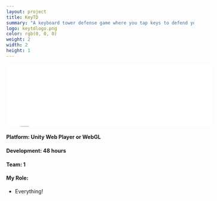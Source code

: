 ```yaml
---
layout: project
title: KeyTD
summary: "A keyboard tower defense game where you tap keys to defend yourself from enemies. Won #2 Innovation in the <a href='http://ludumdare.com/compo/ludum-dare-32/?action=preview&uid=36186' target='_blank'>Ludum Dare 32</a> 48-hour competition!"
logo: keytdlogo.png
color: rgb(0, 0, 0)
weight: 2
width: 2
height: 1
---
```


<iframe src="//itch.io/embed/23607?linkback=true" 
  width="552" height="167" frameborder="0"></iframe>
  
<h4>Platform: Unity Web Player or WebGL</h4>
<h4>Development: 48 hours</h4>
<h4>Team: 1</h4>
<h4>My Role:</h4>
<ul class="role">
  <li>Everything!</li>
</ul>
